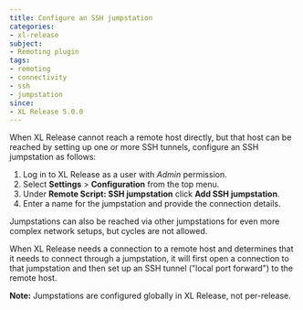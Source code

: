 ```yaml
---
title: Configure an SSH jumpstation
categories:
- xl-release
subject:
- Remoting plugin
tags:
- remoting
- connectivity
- ssh
- jumpstation
since:
- XL Release 5.0.0
---
```


When XL Release cannot reach a remote host directly, but that host can be reached by setting up one or more SSH tunnels, configure an SSH jumpstation as follows:

1. Log in to XL Release as a user with *Admin* permission.
1. Select **Settings** > **Configuration** from the top menu.
1. Under **Remote Script: SSH jumpstation** click **Add SSH jumpstation**.
1. Enter a name for the jumpstation and provide the connection details. 

Jumpstations can also be reached via other jumpstations for even more complex network setups, but cycles are not allowed.

When XL Release needs a connection to a remote host and determines that it needs to connect through a jumpstation, it will first open a connection to that jumpstation and then set up an SSH tunnel ("local port forward") to the remote host.

**Note:** Jumpstations are configured globally in XL Release, not per-release.
